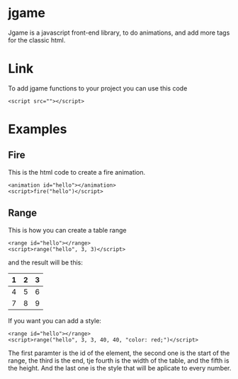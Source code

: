 # jgame

Jgame is a javascript front-end library, to do
animations, and add more tags for the classic html.

# Link

To add jgame functions to your
project you can use this code

```
<script src=""></script>
```

# Examples

## Fire

This is the html code to create
a fire animation.

```
<animation id="hello"></animation>
<script>fire("hello")</script>
```

## Range

This is how you can create a table
range

```
<range id="hello"></range>
<script>range("hello", 3, 3)</script>
```

and the result will be this:

1|2|3
--|--|--
4|5|6
7|8|9

If you want you can add a style:

```
<range id="hello"></range>
<script>range("hello", 3, 3, 40, 40, "color: red;")</script>
```

The first paramter is the id of the element, the second
one is the start of the range, the third is the end, tje fourth
is the width of the table, and the fifth is the height. And the last
one is the style that will be aplicate to every number.
